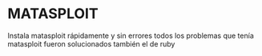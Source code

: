 # MATASPLOIT

Instala matasploit rápidamente y sin errores todos los problemas que tenía matasploit fueron solucionados también el de ruby
